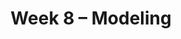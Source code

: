 ---
    title: Week 8 – Modeling
    weekNumber: 8
    days:
      - date: 2021-5-16
        events:
          "**LEC 21**{: .label .label-lecture } [Feature Engineering and Modeling](resources/lectures/lec21/lec21.html)":
            "[Ch. 10.1](https://notes.dsc80.com/content/10/intro-modeling.html)"
                
          "**Lab 7**{: .label .label-lab } **[Regular Expressions (due 5/16)](https://github.com/dsc-courses/dsc80-2022-sp/blob/main/labs/07-regex/lab.ipynb)**":
      - date: 2021-5-18
        events:
          "**LEC 22**{: .label .label-lecture } Pipelines":
            "[Ch. 11.1-11.2](https://notes.dsc80.com/content/11/introduction.html)"
                
          "**DIS 7**{: .label .label-disc } **Features and Pipelines (due 5/21)**":
      - date: 2021-5-19
        events:
          "**PROJ 4**{: .label .label-proj } **[Language Models 🗣 (Checkpoint due 5/19, Project due 5/26)](https://github.com/dsc-courses/dsc80-2022-sp/blob/main/projects/04-language_models/project.ipynb)**":
      - date: 2021-5-20
        events:
          "**LEC 23**{: .label .label-lecture } Bias and Variance":
            "[Ch. 11.1-11.2](https://notes.dsc80.com/content/11/introduction.html)"
                
---